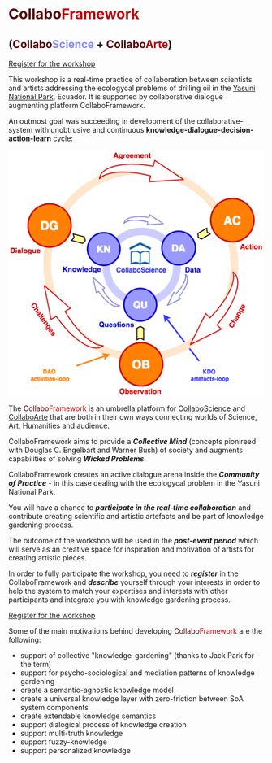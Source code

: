 # <span style='font-weight:bold'><span style='color: #550000'>Collabo</span><span style='color: #bb0000'>Framework</span>
## (<span style='color: #550000'>Collabo</span><span style='color: #8888ff;'>Science</span> + <span style='color: #550000'>Collabo</span><span style='color: #bb0000'>Arte</span>)</span>

[Register for the workshop](http://localhost:5555/?#/register/route/whoAmI___0route___0map___1id___157320774f6aa389a03f8fc8b___1route___1http%3A___2___2knalledge.org___2bunb-registered.html)

This workshop is a real-time practice of collaboration between scientists and artists addressing the ecologycal problems of drilling oil in the [Yasuni National Park](https://en.wikipedia.org/wiki/Yasuni_National_Park), Ecuador. It is supported by collaborative dialogue augmenting platform CollaboFramework.

An outmost goal was succeeding in development of the collaborative-system with unobtrusive and continuous **knowledge-dialogue-decision-action-learn** cycle:

![CollaboScience-spiral](../../../documents/diagrams/CollaboScience-spiral.png)

The <span style='color: #550000'>Collabo</span><span style='color: #bb0000'>Framework</span> is an umbrella platform for [CollaboScience](www.CollaboScience.com) and [CollaboArte](www.CollaboArte.com) that are both in their own ways connecting worlds of Science, Art, Humanities and audience.

CollaboFramework aims to provide a ***Collective Mind*** (concepts pionireed with Douglas C. Engelbart and Warner Bush) of society and augments capabilities of solving ***Wicked Problems***.

CollaboFramework creates an active dialogue arena inside the ***Community of Practice*** - in this case dealing with the ecologycal problem in the Yasuni National Park.

You will have a chance to ***participate in the real-time collaboration*** and contribute creating scientific and artistic artefacts and be part of knowledge gardening process.

The outcome of the workshop will be used in the ***post-event period*** which will serve as an creative space for inspiration and motivation of artists for creating artistic pieces.

In order to fully participate the workshop, you need to ***register*** in the CollaboFramework and ***describe*** yourself through your interests in order to help the system to match your expertises and interests with other participants and integrate you with knowledge gardening process.

[Register for the workshop](http://localhost:5555/?#/register/route/whoAmI___0route___0map___1id___157320774f6aa389a03f8fc8b___1route___1http%3A___2___2knalledge.org___2bunb-registered.html)



Some of the main motivations behind developing <span style='color: #550000'>Collabo</span><span style='color: #bb0000'>Framework</span> are the following:

* support of collective "knowledge-gardening" (thanks to Jack Park for the term)
* support for psycho-sociological and mediation patterns of knowledge gardening
* create a semantic-agnostic knowledge model
* create a universal knowledge layer with zero-friction between SoA system components
* create extendable knowledge semantics
* support dialogical process of knowledge creation
* support multi-truth knowledge
* support fuzzy-knowledge
* support personalized knowledge

